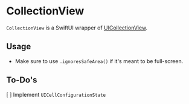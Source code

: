 # CollectionView

`CollectionView` is a SwiftUI wrapper of [UICollectionView](https://developer.apple.com/documentation/uikit/uicollectionview).

## Usage

- Make sure to use `.ignoresSafeArea()` if it's meant to be full-screen.

## To-Do's

[ ] Implement `UICellConfigurationState`
